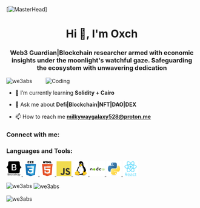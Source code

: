 [![MasterHead]()]
<h1 align="center">Hi 👋, I'm Oxch </h1>
<h3 align="center">Web3 Guardian|Blockchain researcher armed with economic insights under the moonlight's watchful gaze. Safeguarding the ecosystem with unwavering dedication</h3>
<img align="right" alt="Coding" width="400"src="https://imgs.search.brave.com/edM6Dsy5KHVhljcrvjFgj00mmXObfyOtFISWq5ZbaeI/rs:fit:860:0:0/g:ce/aHR0cHM6Ly9naWZk/Yi5jb20vaW1hZ2Vz/L2hpZ2gvY29kaW5n/LWh1bWFuLWhlYWQt/MXdyaXV4c3VlNHRp/Z2Viei5naWY.gif">

<p align="left"> <img src="https://komarev.com/ghpvc/?username=we3abs&label=Profile%20views&color=0e75b6&style=flat" alt="we3abs" /> </p>

- 🌱 I’m currently learning **Solidity + Cairo**

- 💬 Ask me about **Defi|Blockchain|NFT|DAO|DEX**

- 📫 How to reach me **milkywaygalaxy528@proton.me**

<h3 align="left">Connect with me:</h3>
<p align="left">
</p>

<h3 align="left">Languages and Tools:</h3>
<p align="left"> <a href="https://getbootstrap.com" target="_blank" rel="noreferrer"> <img src="https://raw.githubusercontent.com/devicons/devicon/master/icons/bootstrap/bootstrap-plain-wordmark.svg" alt="bootstrap" width="40" height="40"/> </a> <a href="https://www.w3schools.com/css/" target="_blank" rel="noreferrer"> <img src="https://raw.githubusercontent.com/devicons/devicon/master/icons/css3/css3-original-wordmark.svg" alt="css3" width="40" height="40"/> </a> <a href="https://www.w3.org/html/" target="_blank" rel="noreferrer"> <img src="https://raw.githubusercontent.com/devicons/devicon/master/icons/html5/html5-original-wordmark.svg" alt="html5" width="40" height="40"/> </a> <a href="https://developer.mozilla.org/en-US/docs/Web/JavaScript" target="_blank" rel="noreferrer"> <img src="https://raw.githubusercontent.com/devicons/devicon/master/icons/javascript/javascript-original.svg" alt="javascript" width="40" height="40"/> </a> <a href="https://www.linux.org/" target="_blank" rel="noreferrer"> <img src="https://raw.githubusercontent.com/devicons/devicon/master/icons/linux/linux-original.svg" alt="linux" width="40" height="40"/> </a> <a href="https://nodejs.org" target="_blank" rel="noreferrer"> <img src="https://raw.githubusercontent.com/devicons/devicon/master/icons/nodejs/nodejs-original-wordmark.svg" alt="nodejs" width="40" height="40"/> </a> <a href="https://www.python.org" target="_blank" rel="noreferrer"> <img src="https://raw.githubusercontent.com/devicons/devicon/master/icons/python/python-original.svg" alt="python" width="40" height="40"/> </a> <a href="https://reactjs.org/" target="_blank" rel="noreferrer"> <img src="https://raw.githubusercontent.com/devicons/devicon/master/icons/react/react-original-wordmark.svg" alt="react" width="40" height="40"/> </a> </p>

<p><img align="left" src="https://github-readme-stats.vercel.app/api/top-langs?username=we3abs&show_icons=true&locale=en&layout=compact" alt="we3abs" /></p>

<p>&nbsp;<img align="center" src="https://github-readme-stats.vercel.app/api?username=we3abs&show_icons=true&locale=en" alt="we3abs" /></p>

<p><img align="center" src="https://github-readme-streak-stats.herokuapp.com/?user=we3abs&" alt="we3abs" /></p>
